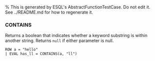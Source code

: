 % This is generated by ESQL's AbstractFunctionTestCase. Do not edit it. See ../README.md for how to regenerate it.

### CONTAINS
Returns a boolean that indicates whether a keyword substring is within another string.
Returns `null` if either parameter is null.

```esql
ROW a = "hello"
| EVAL has_ll = CONTAINS(a, "ll")
```
